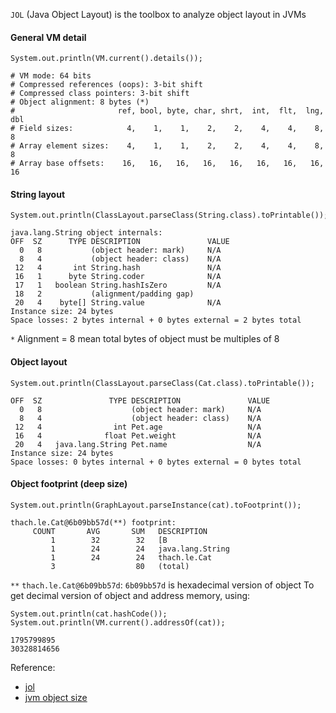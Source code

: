 `JOL` (Java Object Layout) is the toolbox to analyze object layout in JVMs
#### General VM detail
```text
System.out.println(VM.current().details());
```
```text
# VM mode: 64 bits
# Compressed references (oops): 3-bit shift
# Compressed class pointers: 3-bit shift
# Object alignment: 8 bytes (*)
#                       ref, bool, byte, char, shrt,  int,  flt,  lng,  dbl
# Field sizes:            4,    1,    1,    2,    2,    4,    4,    8,    8
# Array element sizes:    4,    1,    1,    2,    2,    4,    4,    8,    8
# Array base offsets:    16,   16,   16,   16,   16,   16,   16,   16,   16
```
#### String layout
```text
System.out.println(ClassLayout.parseClass(String.class).toPrintable());
```
```text
java.lang.String object internals:
OFF  SZ      TYPE DESCRIPTION               VALUE
  0   8           (object header: mark)     N/A
  8   4           (object header: class)    N/A
 12   4       int String.hash               N/A
 16   1      byte String.coder              N/A
 17   1   boolean String.hashIsZero         N/A
 18   2           (alignment/padding gap)   
 20   4    byte[] String.value              N/A
Instance size: 24 bytes
Space losses: 2 bytes internal + 0 bytes external = 2 bytes total
```
`*` Alignment = 8 mean total bytes of object must be multiples of 8
#### Object layout
```text
System.out.println(ClassLayout.parseClass(Cat.class).toPrintable());
```
```text
OFF  SZ               TYPE DESCRIPTION               VALUE
  0   8                    (object header: mark)     N/A
  8   4                    (object header: class)    N/A
 12   4                int Pet.age                   N/A
 16   4              float Pet.weight                N/A
 20   4   java.lang.String Pet.name                  N/A
Instance size: 24 bytes
Space losses: 0 bytes internal + 0 bytes external = 0 bytes total
```
#### Object footprint (deep size)
```text
System.out.println(GraphLayout.parseInstance(cat).toFootprint());
```
```text
thach.le.Cat@6b09bb57d(**) footprint:
     COUNT       AVG       SUM   DESCRIPTION
         1        32        32   [B
         1        24        24   java.lang.String
         1        24        24   thach.le.Cat
         3                  80   (total)
```
`**` `thach.le.Cat@6b09bb57d`: `6b09bb57d` is hexadecimal version of object
To get decimal version of object and address memory, using:
```text
System.out.println(cat.hashCode());
System.out.println(VM.current().addressOf(cat));
```
```text
1795799895
30328814656
```
Reference: 
- [jol](https://github.com/openjdk/jol)
- [jvm object size](https://www.baeldung.com/jvm-measuring-object-sizes)
